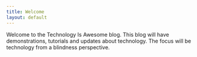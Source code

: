```yaml
---
title: Welcome
layout: default
---
```


Welcome to the Technology Is Awesome blog. This blog will have demonstrations, tutorials and updates about technology. The focus will be technology from a blindness perspective.
